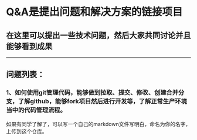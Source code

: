 # Q&A是提出问题和解决方案的链接项目
## 在这里可以提出一些技术问题，然后大家共同讨论并且能够看到成果

--- 

## 问题列表：
### 1、如何使用git管理代码，能够做到拉取、提交、修改、创建合并分支，了解github，能够fork项目然后进行开发等，了解正常生产环境当中的代码管理流程。
如果有同学了解了，可以写一个自己的markdown文件写明白，命名为你的名字，上传到这个仓库。